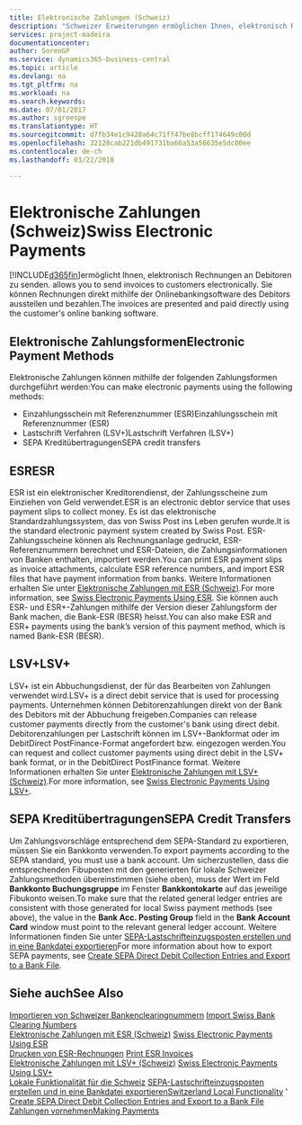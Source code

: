 ```yaml
---
title: Elektronische Zahlungen (Schweiz)
description: "Schweizer Erweiterungen ermöglichen Ihnen, elektronisch Rechnungen an Debitoren zu senden. Sie können Rechnungen direkt mithilfe der Onlinebankingsoftware des Debitors ausstellen und bezahlen."
services: project-madeira
documentationcenter: 
author: SorenGP
ms.service: dynamics365-business-central
ms.topic: article
ms.devlang: na
ms.tgt_pltfrm: na
ms.workload: na
ms.search.keywords: 
ms.date: 07/01/2017
ms.author: sgroespe
ms.translationtype: HT
ms.sourcegitcommit: d7fb34e1c9428a64c71ff47be8bcff174649c00d
ms.openlocfilehash: 32128cab221db491731ba66a53a56635e5dc00ee
ms.contentlocale: de-ch
ms.lasthandoff: 03/22/2018

---
```

# <a name="swiss-electronic-payments"></a><span data-ttu-id="0afdb-104">Elektronische Zahlungen (Schweiz)</span><span class="sxs-lookup"><span data-stu-id="0afdb-104">Swiss Electronic Payments</span></span>
[!INCLUDE[d365fin](../../includes/d365fin_md.md)]<span data-ttu-id="0afdb-105">ermöglicht Ihnen, elektronisch Rechnungen an Debitoren zu senden.</span><span class="sxs-lookup"><span data-stu-id="0afdb-105"> allows you to send invoices to customers electronically.</span></span> <span data-ttu-id="0afdb-106">Sie können Rechnungen direkt mithilfe der Onlinebankingsoftware des Debitors ausstellen und bezahlen.</span><span class="sxs-lookup"><span data-stu-id="0afdb-106">The invoices are presented and paid directly using the customer's online banking software.</span></span>  

## <a name="electronic-payment-methods"></a><span data-ttu-id="0afdb-107">Elektronische Zahlungsformen</span><span class="sxs-lookup"><span data-stu-id="0afdb-107">Electronic Payment Methods</span></span>  
<span data-ttu-id="0afdb-108">Elektronische Zahlungen können mithilfe der folgenden Zahlungsformen durchgeführt werden:</span><span class="sxs-lookup"><span data-stu-id="0afdb-108">You can make electronic payments using the following methods:</span></span>  

- <span data-ttu-id="0afdb-109">Einzahlungsschein mit Referenznummer (ESR)</span><span class="sxs-lookup"><span data-stu-id="0afdb-109">Einzahlungsschein mit Referenznummer (ESR)</span></span>  
- <span data-ttu-id="0afdb-110">Lastschrift Verfahren (LSV+)</span><span class="sxs-lookup"><span data-stu-id="0afdb-110">Lastschrift Verfahren (LSV+)</span></span>  
- <span data-ttu-id="0afdb-111">SEPA Kreditübertragungen</span><span class="sxs-lookup"><span data-stu-id="0afdb-111">SEPA credit transfers</span></span>  

## <a name="esr"></a><span data-ttu-id="0afdb-112">ESR</span><span class="sxs-lookup"><span data-stu-id="0afdb-112">ESR</span></span>  
<span data-ttu-id="0afdb-113">ESR ist ein elektronischer Kreditorendienst, der Zahlungsscheine zum Einziehen von Geld verwendet.</span><span class="sxs-lookup"><span data-stu-id="0afdb-113">ESR is an electronic debtor service that uses payment slips to collect money.</span></span> <span data-ttu-id="0afdb-114">Es ist das elektronische Standardzahlungssystem, das von Swiss Post ins Leben gerufen wurde.</span><span class="sxs-lookup"><span data-stu-id="0afdb-114">It is the standard electronic payment system created by Swiss Post.</span></span> <span data-ttu-id="0afdb-115">ESR-Zahlungsscheine können als Rechnungsanlage gedruckt, ESR-Referenznummern berechnet und ESR-Dateien, die Zahlungsinformationen von Banken enthalten, importiert werden.</span><span class="sxs-lookup"><span data-stu-id="0afdb-115">You can print ESR payment slips as invoice attachments, calculate ESR reference numbers, and import ESR files that have payment information from banks.</span></span> <span data-ttu-id="0afdb-116">Weitere Informationen erhalten Sie unter [Elektronische Zahlungen mit ESR (Schweiz)](how-to-print-esr-invoices.md).</span><span class="sxs-lookup"><span data-stu-id="0afdb-116">For more information, see [Swiss Electronic Payments Using ESR](how-to-print-esr-invoices.md).</span></span> <span data-ttu-id="0afdb-117">Sie können auch ESR- und ESR+-Zahlungen mithilfe der Version dieser Zahlungsform der Bank machen, die Bank-ESR (BESR) heisst.</span><span class="sxs-lookup"><span data-stu-id="0afdb-117">You can also make ESR and ESR+ payments using the bank’s version of this payment method, which is named Bank-ESR (BESR).</span></span>  

## <a name="lsv"></a><span data-ttu-id="0afdb-118">LSV+</span><span class="sxs-lookup"><span data-stu-id="0afdb-118">LSV+</span></span>  
<span data-ttu-id="0afdb-119">LSV+ ist ein Abbuchungsdienst, der für das Bearbeiten von Zahlungen verwendet wird.</span><span class="sxs-lookup"><span data-stu-id="0afdb-119">LSV+ is a direct debit service that is used for processing payments.</span></span> <span data-ttu-id="0afdb-120">Unternehmen können Debitorenzahlungen direkt von der Bank des Debitors mit der Abbuchung freigeben.</span><span class="sxs-lookup"><span data-stu-id="0afdb-120">Companies can release customer payments directly from the customer's bank using direct debit.</span></span> <span data-ttu-id="0afdb-121">Debitorenzahlungen per Lastschrift können im LSV+-Bankformat oder im DebitDirect PostFinance-Format angefordert bzw. eingezogen werden.</span><span class="sxs-lookup"><span data-stu-id="0afdb-121">You can request and collect customer payments using direct debit in the LSV+ bank format, or in the DebitDirect PostFinance format.</span></span> <span data-ttu-id="0afdb-122">Weitere Informationen erhalten Sie unter [Elektronische Zahlungen mit LSV+ (Schweiz)](swiss-electronic-payments-using-lsv-.md).</span><span class="sxs-lookup"><span data-stu-id="0afdb-122">For more information, see [Swiss Electronic Payments Using LSV+](swiss-electronic-payments-using-lsv-.md).</span></span>  

## <a name="sepa-credit-transfers"></a><span data-ttu-id="0afdb-123">SEPA Kreditübertragungen</span><span class="sxs-lookup"><span data-stu-id="0afdb-123">SEPA Credit Transfers</span></span>  
<span data-ttu-id="0afdb-124">Um Zahlungsvorschläge entsprechend dem SEPA-Standard zu exportieren, müssen Sie ein Bankkonto verwenden.</span><span class="sxs-lookup"><span data-stu-id="0afdb-124">To export payments according to the SEPA standard, you must use a bank account.</span></span> <span data-ttu-id="0afdb-125">Um sicherzustellen, dass die entsprechenden Fibuposten mit den generierten für lokale Schweizer Zahlungsmethoden übereinstimmen (siehe oben), muss der Wert im Feld **Bankkonto Buchungsgruppe** im Fenster **Bankkontokarte** auf das jeweilige Fibukonto weisen.</span><span class="sxs-lookup"><span data-stu-id="0afdb-125">To make sure that the related general ledger entries are consistent with those generated for local Swiss payment methods (see above), the value in the **Bank Acc. Posting Group** field in the **Bank Account Card** window must point to the relevant general ledger account.</span></span> <span data-ttu-id="0afdb-126">Weitere Informationen finden Sie unter [SEPA-Lastschrifteinzugsposten erstellen und in eine Bankdatei exportieren](../../finance-how-create-sepa-direct-debit-collection-entries-export-bank-file.md)</span><span class="sxs-lookup"><span data-stu-id="0afdb-126">For more information about how to export SEPA payments, see [Create SEPA Direct Debit Collection Entries and Export to a Bank File](../../finance-how-create-sepa-direct-debit-collection-entries-export-bank-file.md).</span></span>  

## <a name="see-also"></a><span data-ttu-id="0afdb-127">Siehe auch</span><span class="sxs-lookup"><span data-stu-id="0afdb-127">See Also</span></span>  
 <span data-ttu-id="0afdb-128">[Importieren von Schweizer Bankenclearingnummern](how-to-import-swiss-bank-clearing-numbers.md) </span><span class="sxs-lookup"><span data-stu-id="0afdb-128">[Import Swiss Bank Clearing Numbers](how-to-import-swiss-bank-clearing-numbers.md) </span></span>  
 <span data-ttu-id="0afdb-129">[Elektronische Zahlungen mit ESR (Schweiz)](swiss-electronic-payments-using-esr.md) </span><span class="sxs-lookup"><span data-stu-id="0afdb-129">[Swiss Electronic Payments Using ESR](swiss-electronic-payments-using-esr.md) </span></span>  
 <span data-ttu-id="0afdb-130">[Drucken von ESR-Rechnungen](how-to-print-esr-invoices.md) </span><span class="sxs-lookup"><span data-stu-id="0afdb-130">[Print ESR Invoices](how-to-print-esr-invoices.md) </span></span>  
 <span data-ttu-id="0afdb-131">[Elektronische Zahlungen mit LSV+ (Schweiz)](swiss-electronic-payments-using-lsv-.md) </span><span class="sxs-lookup"><span data-stu-id="0afdb-131">[Swiss Electronic Payments Using LSV+](swiss-electronic-payments-using-lsv-.md) </span></span>  
 <span data-ttu-id="0afdb-132">[Lokale Funktionalität für die Schweiz](switzerland-local-functionality.md) [SEPA-Lastschrifteinzugsposten erstellen und in eine Bankdatei exportieren](../../finance-how-create-sepa-direct-debit-collection-entries-export-bank-file.md)</span><span class="sxs-lookup"><span data-stu-id="0afdb-132">[Switzerland Local Functionality](switzerland-local-functionality.md)  ' [Create SEPA Direct Debit Collection Entries and Export to a Bank File](../../finance-how-create-sepa-direct-debit-collection-entries-export-bank-file.md)</span></span>  
 [<span data-ttu-id="0afdb-133">Zahlungen vornehmen</span><span class="sxs-lookup"><span data-stu-id="0afdb-133">Making Payments</span></span>](../../payables-make-payments.md)

